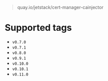 > quay.io/jetstack/cert-manager-cainjector

# Supported tags
- `v0.7.0`
- `v0.7.1`
- `v0.8.0`
- `v0.9.1`
- `v0.10.0`
- `v0.10.1`
- `v0.11.0`